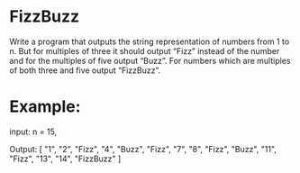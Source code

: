 # FizzBuzz
Write a program that outputs the string representation of numbers from 1 to n.  But for multiples of three it should output “Fizz” instead of the number and for the multiples of five output “Buzz”. For numbers which are multiples of both three and five output “FizzBuzz”.

# Example:

input: n = 15,

Output:
[
    "1",
    "2",
    "Fizz",
    "4",
    "Buzz",
    "Fizz",
    "7",
    "8",
    "Fizz",
    "Buzz",
    "11",
    "Fizz",
    "13",
    "14",
    "FizzBuzz"
]
